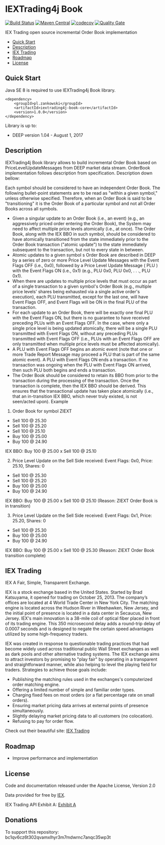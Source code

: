 # IEXTrading4j Book

[![Build Status](https://github.com/WojciechZankowski/iextrading4j-book/actions/workflows/main.yml/badge.svg?branch=master)](https://github.com/WojciechZankowski/iextrading4j-book/actions/workflows/main.yml?query=branch%3Amaster)
[![Maven Central](https://maven-badges.herokuapp.com/maven-central/pl.zankowski/iextrading4j-book-core/badge.svg)](https://search.maven.org/#search%7Cga%7C1%7Cg%3A%22pl.zankowski%22%20AND%20a%3A%22iextrading4j-book-core%22)
[![codecov](https://codecov.io/gh/WojciechZankowski/iextrading4j-book/branch/master/graph/badge.svg)](https://codecov.io/gh/WojciechZankowski/iextrading4j-book)
[![Quality Gate](https://sonarcloud.io/api/project_badges/measure?project=pl.zankowski%3Aiextrading4j-book&metric=alert_status)](https://sonarcloud.io/dashboard/index/pl.zankowski:iextrading4j-book)

IEX Trading open source incremental Order Book implementation

* [Quick Start](#quick-start)
* [Description](#description)  
* [IEX Trading](#iex-trading)
* [Roadmap](#roadmap)
* [License](#license)

## Quick Start

Java SE 8 is required to use IEXTrading4j Book library.

```
<dependency>
	<groupId>pl.zankowski</groupId>
	<artifactId>iextrading4j-book-core</artifactId>
	<version>1.0.0</version>
</dependency>
```

Library is up to:

* DEEP version 1.04 - August 1, 2017

## Description

IEXTrading4j Book library allows to build incremental Order Book based on PriceLevelUpdateMessages from DEEP market data stream. OrderBook implementation follows description from specification. Description down bellow:

Each symbol should be considered to have an independent Order Book. The following bullet-point statements are to be
read as "within a given symbol," unless otherwise specified. Therefore, when an Order Book is said to be "transitioning"
it is the Order Book of a particular symbol and not all Order Books across all symbols.
* Given a singular update to an Order Book (i.e., an event) (e.g., an aggressively priced order entering the Order
Book), the System may need to affect multiple price levels atomically (i.e., at once). The Order Book, along with
the IEX BBO in such symbol, should be considered to have atomically transitioned from the state immediately
prior to the Order Book transaction ("atomic update") to the state immediately subsequent to the transaction,
but not to every state in between.
* Atomic updates to a given symbol s Order Book are described in DEEP by a series of zero or more Price Level
Update Messages with the Event Flags OFF (i.e., 0x0), followed by a Price Level Update Message ( PLU ) with
the Event Flags ON (i.e., 0x1) (e.g., PLU 0x0, PLU 0x0, . . ., PLU 0x1).
* When there are updates to multiple price levels that must occur as part of a single transaction to a given
symbol's Order Book (e.g., multiple price levels' shares being exhausted via a single active order's execution),
each PLU transmitted, except for the last one, will have Event Flags OFF, and Event Flags will be ON in the final
PLU of the transaction.
* For each update to an Order Book, there will be exactly one final PLU with the Event Flags ON, but there is no
guarantee to have received preceding PLUs with an Event Flags OFF. In the case, where only a single price level
is being updated atomically, there will be a single PLU transmitted with Event Flags ON, without any preceding
PLUs transmitted with Event Flags OFF (i.e., PLUs with an Event Flags OFF are only transmitted when multiple
price levels must be affected atomically).
* A PLU with Event Flags OFF begins an atomic event (note that one or more Trade Report Message may
proceed a PLU that is part of the same atomic event). A PLU with Event Flags ON ends a transaction. If no
transaction was ongoing when the PLU with Event Flags ON arrived, then such PLU both begins and ends a
transaction.
* The Order Book should be considered to retain its BBO from prior to the transaction during the processing of
the transaction. Once the transaction is complete, then the IEX BBO should be derived. This ensures that the
transactional update has taken place atomically (i.e., that an in-transition IEX BBO, which never truly existed, is
not seen/acted upon).
Example

1. Order Book for symbol ZIEXT
* Sell 100 @ 25.30
* Sell 100 @ 25.20
* Sell 100 @ 25.10
* Buy 100 @ 25.00
* Buy 100 @ 24.90

IEX BBO: Buy 100 @ 25.00 x Sell 100 @ 25.10

2. Price Level Update on the Sell Side received: Event Flags: 0x0, Price: 25.10, Shares: 0
* Sell 100 @ 25.30
* Sell 100 @ 25.20
* Buy 100 @ 25.00
* Buy 100 @ 24.90

IEX BBO: Buy 100 @ 25.00 x Sell 100 @ 25.10 (Reason: ZIEXT Order Book is in transition)

3. Price Level Update on the Sell Side received: Event Flags: 0x1, Price: 25.20, Shares: 0
* Sell 100 @ 25.30
* Buy 100 @ 25.00
* Buy 100 @ 24.90

IEX BBO: Buy 100 @ 25.00 x Sell 100 @ 25.30 (Reason: ZIEXT Order Book transition complete)

## IEX Trading

IEX A Fair, Simple, Transparent Exchange.

IEX is a stock exchange based in the United States. Started by Brad Katsuyama, it opened for trading on October 25, 2013. The company’s offices are located at 4 World Trade Center in New York City. The matching engine is located across the Hudson River in Weehawken, New Jersey, and the initial point of presence is located in a data center in Secaucus, New Jersey. IEX's main innovation is a 38-mile coil of optical fiber placed in front of its trading engine. This 350 microsecond delay adds a round-trip delay of 0.0007 seconds and is designed to negate the certain speed advantages utilized by some high-frequency traders.

IEX was created in response to questionable trading practices that had become widely used across traditional public Wall Street exchanges as well as dark pools and other alternative trading systems. The IEX exchange aims to attract investors by promising to "play fair" by operating in a transparent and straightforward manner, while also helping to level the playing field for traders. Strategies to achieve those goals include:

* Publishing the matching rules used in the exchanges's computerized order matching engine.
* Offering a limited number of simple and familiar order types.
* Charging fixed fees on most orders (or a flat percentage rate on small orders).
* Ensuring market pricing data arrives at external points of presence simultaneously.
* Slightly delaying market pricing data to all customers (no colocation).
* Refusing to pay for order flow.

Check out their beautiful site: [IEX Trading](https://iextrading.com/)

## Roadmap

* Improve performance and implementation

## License

Code and documentation released under the Apache License, Version 2.0

Data provided for free by [IEX](https://iextrading.com/developer).

IEX Trading API Exhibit A: [Exhibit A](https://iextrading.com/api-exhibit-a)

## Donations

To support this repository: bc1qv6cz6t302qvamxlhyr3m7mdwrnc7anqc35wp3t
